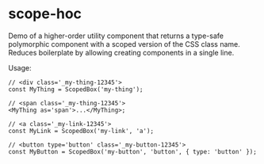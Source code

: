 # scope-hoc

Demo of a higher-order utility component that returns a type-safe polymorphic component with a scoped version of the CSS class name. Reduces boilerplate by allowing creating components in a single line.

Usage:

```tsx
// <div class='_my-thing-12345'>
const MyThing = ScopedBox('my-thing');

// <span class='_my-thing-12345'>
<MyThing as='span'>...</MyThing>;
```

```tsx
// <a class='_my-link-12345'>
const MyLink = ScopedBox('my-link', 'a');
```

```tsx
// <button type='button' class='_my-button-12345'>
const MyButton = ScopedBox('my-button', 'button', { type: 'button' });
```
